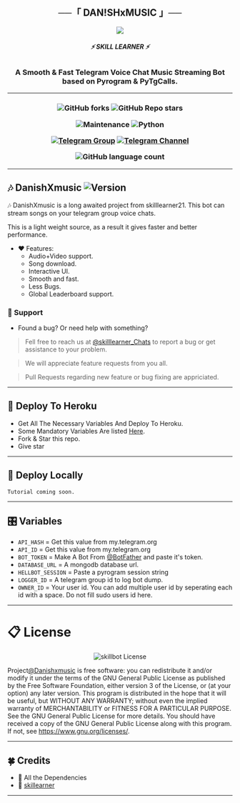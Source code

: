<h2 align="center">
    ──「 DAN!SHxMUSIC  」──
</h2>
<p align="center">
  <img src="https://graph.org/file/876f7b95f00e9e557bfd8.jpg">
</p>

<h6 align="center">
  <b>⚡ SKILL LEARNER ⚡</b>
</h6>

<h3 align="center">
  <b>A Smooth & Fast Telegram Voice Chat Music Streaming Bot based on Pyrogram & PyTgCalls.</b>
</h3>

------
<h3 align="center">
  
  ![GitHub forks](https://img.shields.io/github/forks/skill-learner21/DanishXmusic21?style=social)
  ![GitHub Repo stars](https://img.shields.io/github/stars/skill-learner21/DanishXmusic21?style=social)
  
  ![Maintenance](https://img.shields.io/badge/Maintained%3F-Yes-white?&style=social&logo=hugo)
  ![Python](https://img.shields.io/badge/Python-v3.11-white?style=social&logo=python)
    
  [![Telegram Group](https://img.shields.io/badge/Telegram-Group-white?&style=social&logo=telegram)](https://t.me/ThE_cHaTTeR_BoXx21)
  [![Telegram Channel](https://img.shields.io/badge/Telegram-Channel-white?&style=social&logo=telegram)](https://t.me/ThE_RoYaL_sQuAd)

  ![GitHub language count](https://img.shields.io/github/languages/count/skill-learner21/DanishXmusic21?&style=social&logo=hyper)
  
</h3>

------
## 🎶 DanishXmusic ![Version](https://img.shields.io/github/v/release/skill-learner21/DanishXmusic21?color=black&logo=github&logoColor=black&style=social)

🎶 DanishXmusic is a long awaited project from skilllearner21. This bot can stream songs on your telegram group voice chats.

This is a light weight source, as a result it gives faster and better performance.

- ❤️ Features:
  - Audio+Video support.
  - Song download.
  - Interactive UI.
  - Smooth and fast.
  - Less Bugs.
  - Global Leaderboard support.

### 📣 Support
- Found a bug? Or need help with something?

> Fell free to reach us at [@skilllearner_Chats](https://t.me/Skill_Learner_BoTz) to report a bug or get assistance to your problem.

> We will appreciate feature requests from you all.

> Pull Requests regarding new feature or bug fixing are appriciated.

------
## 🚀 Deploy To Heroku
- Get All The Necessary Variables And Deploy To Heroku.
- Some Mandatory Variables Are listed [Here](#Variables).
- Fork & Star this repo.
- Give star 
------
## 🚀 Deploy Locally

`Tutorial coming soon.`

------
## 🎛️ Variables

- `API_HASH`  =  Get this value from my.telegram.org
- `API_ID`  =  Get this value from my.telegram.org
- `BOT_TOKEN`  =  Make A Bot From [@BotFather](https://t.me/botfather) and paste it's token.
- `DATABASE_URL`  =  A mongodb database url.
- `HELLBOT_SESSION`  =  Paste a pyrogram session string
- `LOGGER_ID`  =  A telegram group id to log bot dump.
- `OWNER_ID` = Your user id. You can add multiple user id by seperating each id with a space. Do not fill sudo users id here.

------
# 📋 License

<p align="center">
    <img src="https://www.gnu.org/graphics/gplv3-or-later.png" alt="skillbot License">
</p>

Project[@Danishxmusic](https://github.com/skill-learner21/DanishXmusic21) is free software: you can redistribute it and/or modify
it under the terms of the GNU General Public License as published by
the Free Software Foundation, either version 3 of the License, or
(at your option) any later version.
This program is distributed in the hope that it will be useful,
but WITHOUT ANY WARRANTY; without even the implied warranty of
MERCHANTABILITY or FITNESS FOR A PARTICULAR PURPOSE.  See the
GNU General Public License for more details.
You should have received a copy of the GNU General Public License
along with this program. If not, see <https://www.gnu.org/licenses/>.

------
## 🍀 Credits

- 💖 All the Dependencies
- 💖 [skillearner](https://github.com/skill-learner21)

------





 
